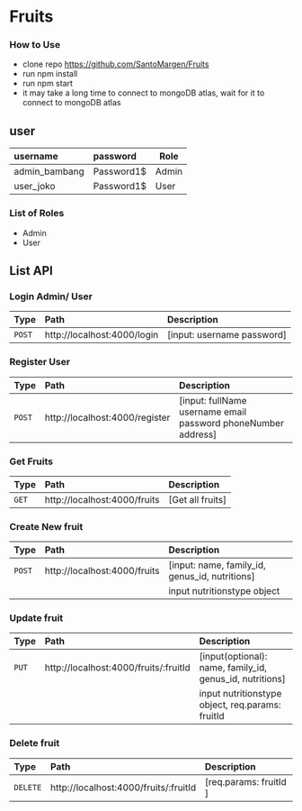 # Fruits

### How to Use

- clone repo https://github.com/SantoMargen/Fruits
- run npm install
- run npm start
- it may take a long time to connect to mongoDB atlas, wait for it to connect to mongoDB atlas

## user

| username      | password   | Role  |
| :------------ | :--------- | ----- |
| admin_bambang | Password1$ | Admin |
| user_joko     | Password1$ | User  |

### List of Roles

- Admin
- User

## List API

### Login Admin/ User

| Type   | Path                        | Description                |
| :----- | :-------------------------- | :------------------------- |
| `POST` | http://localhost:4000/login | [input: username password] |

### Register User

| Type   | Path                           | Description                                                   |
| :----- | :----------------------------- | :------------------------------------------------------------ |
| `POST` | http://localhost:4000/register | [input: fullName username email password phoneNumber address] |

### Get Fruits

| Type  | Path                         | Description      |
| :---- | :--------------------------- | :--------------- |
| `GET` | http://localhost:4000/fruits | [Get all fruits] |

### Create New fruit

| Type   | Path                         | Description                                    |
| :----- | :--------------------------- | :--------------------------------------------- |
| `POST` | http://localhost:4000/fruits | [input: name, family_id, genus_id, nutritions] |
|        |                              | input nutritionstype object                    |

### Update fruit

| Type  | Path                                  | Description                                              |
| :---- | :------------------------------------ | :------------------------------------------------------- |
| `PUT` | http://localhost:4000/fruits/:fruitId | [input(optional): name, family_id, genus_id, nutritions] |
|       |                                       | input nutritionstype object, req.params: fruitId         |

### Delete fruit

| Type     | Path                                  | Description            |
| :------- | :------------------------------------ | :--------------------- |
| `DELETE` | http://localhost:4000/fruits/:fruitId | [req.params: fruitId ] |
